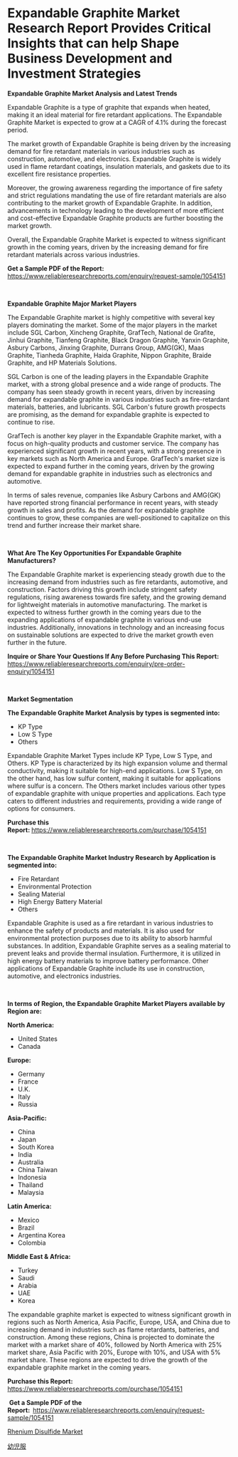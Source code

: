 <p><h1>Expandable Graphite Market Research Report Provides Critical Insights that can help Shape Business Development and Investment Strategies</h1></p><p><strong>Expandable Graphite Market Analysis and Latest Trends</strong></p>
<p><p>Expandable Graphite is a type of graphite that expands when heated, making it an ideal material for fire retardant applications. The Expandable Graphite Market is expected to grow at a CAGR of 4.1% during the forecast period. </p><p>The market growth of Expandable Graphite is being driven by the increasing demand for fire retardant materials in various industries such as construction, automotive, and electronics. Expandable Graphite is widely used in flame retardant coatings, insulation materials, and gaskets due to its excellent fire resistance properties. </p><p>Moreover, the growing awareness regarding the importance of fire safety and strict regulations mandating the use of fire retardant materials are also contributing to the market growth of Expandable Graphite. In addition, advancements in technology leading to the development of more efficient and cost-effective Expandable Graphite products are further boosting the market growth.</p><p>Overall, the Expandable Graphite Market is expected to witness significant growth in the coming years, driven by the increasing demand for fire retardant materials across various industries.</p></p>
<p><strong>Get a Sample PDF of the Report:&nbsp;</strong> <a href="https://www.reliableresearchreports.com/enquiry/request-sample/1054151">https://www.reliableresearchreports.com/enquiry/request-sample/1054151</a></p>
<p>&nbsp;</p>
<p><strong>Expandable Graphite Major Market Players</strong></p>
<p><p>The Expandable Graphite market is highly competitive with several key players dominating the market. Some of the major players in the market include SGL Carbon, Xincheng Graphite, GrafTech, National de Grafite, Jinhui Graphite, Tianfeng Graphite, Black Dragon Graphite, Yanxin Graphite, Asbury Carbons, Jinxing Graphite, Durrans Group, AMG(GK), Maas Graphite, Tianheda Graphite, Haida Graphite, Nippon Graphite, Braide Graphite, and HP Materials Solutions.</p><p>SGL Carbon is one of the leading players in the Expandable Graphite market, with a strong global presence and a wide range of products. The company has seen steady growth in recent years, driven by increasing demand for expandable graphite in various industries such as fire-retardant materials, batteries, and lubricants. SGL Carbon's future growth prospects are promising, as the demand for expandable graphite is expected to continue to rise.</p><p>GrafTech is another key player in the Expandable Graphite market, with a focus on high-quality products and customer service. The company has experienced significant growth in recent years, with a strong presence in key markets such as North America and Europe. GrafTech's market size is expected to expand further in the coming years, driven by the growing demand for expandable graphite in industries such as electronics and automotive.</p><p>In terms of sales revenue, companies like Asbury Carbons and AMG(GK) have reported strong financial performance in recent years, with steady growth in sales and profits. As the demand for expandable graphite continues to grow, these companies are well-positioned to capitalize on this trend and further increase their market share.</p></p>
<p>&nbsp;</p>
<p><strong>What Are The Key Opportunities For Expandable Graphite Manufacturers?</strong></p>
<p><p>The Expandable Graphite market is experiencing steady growth due to the increasing demand from industries such as fire retardants, automotive, and construction. Factors driving this growth include stringent safety regulations, rising awareness towards fire safety, and the growing demand for lightweight materials in automotive manufacturing. The market is expected to witness further growth in the coming years due to the expanding applications of expandable graphite in various end-use industries. Additionally, innovations in technology and an increasing focus on sustainable solutions are expected to drive the market growth even further in the future.</p></p>
<p><strong>Inquire or Share Your Questions If Any Before Purchasing This Report:</strong> <a href="https://www.reliableresearchreports.com/enquiry/pre-order-enquiry/1054151">https://www.reliableresearchreports.com/enquiry/pre-order-enquiry/1054151</a></p>
<p>&nbsp;</p>
<p><strong>Market Segmentation</strong></p>
<p><strong>The Expandable Graphite Market Analysis by types is segmented into:</strong></p>
<p><ul><li>KP Type</li><li>Low S Type</li><li>Others</li></ul></p>
<p><p>Expandable Graphite Market Types include KP Type, Low S Type, and Others. KP Type is characterized by its high expansion volume and thermal conductivity, making it suitable for high-end applications. Low S Type, on the other hand, has low sulfur content, making it suitable for applications where sulfur is a concern. The Others market includes various other types of expandable graphite with unique properties and applications. Each type caters to different industries and requirements, providing a wide range of options for consumers.</p></p>
<p><strong>Purchase this Report:&nbsp;</strong><a href="https://www.reliableresearchreports.com/purchase/1054151">https://www.reliableresearchreports.com/purchase/1054151</a></p>
<p>&nbsp;</p>
<p><strong>The Expandable Graphite Market Industry Research by Application is segmented into:</strong></p>
<p><ul><li>Fire Retardant</li><li>Environmental Protection</li><li>Sealing Material</li><li>High Energy Battery Material</li><li>Others</li></ul></p>
<p><p>Expandable Graphite is used as a fire retardant in various industries to enhance the safety of products and materials. It is also used for environmental protection purposes due to its ability to absorb harmful substances. In addition, Expandable Graphite serves as a sealing material to prevent leaks and provide thermal insulation. Furthermore, it is utilized in high energy battery materials to improve battery performance. Other applications of Expandable Graphite include its use in construction, automotive, and electronics industries.</p></p>
<p>&nbsp;</p>
<p><strong>In terms of Region, the Expandable Graphite Market Players available by Region are:</strong></p>
<p>
    <p> <strong> North America: </strong>
        <ul>
            <li>United States</li>
            <li>Canada</li>
        </ul>
        </p> 
    <p> <strong> Europe: </strong>
        <ul>
            <li>Germany</li>
            <li>France</li>
            <li>U.K.</li>
            <li>Italy</li>
            <li>Russia</li>
        </ul>
        </p> 
    <p> <strong> Asia-Pacific: </strong>
        <ul>
            <li>China</li>
            <li>Japan</li>
            <li>South Korea</li>
            <li>India</li>
            <li>Australia</li>
            <li>China Taiwan</li>
            <li>Indonesia</li>
            <li>Thailand</li>
            <li>Malaysia</li>
        </ul>
        </p> 
    <p> <strong> Latin America: </strong>
        <ul>
            <li>Mexico</li>
            <li>Brazil</li>
            <li>Argentina Korea</li>
            <li>Colombia</li>
        </ul>
        </p> 
    <p> <strong> Middle East & Africa: </strong>
        <ul>
            <li>Turkey</li>
            <li>Saudi</li>
            <li>Arabia</li>
            <li>UAE</li>
            <li>Korea</li>
        </ul>
    </p>
    </p>
<p><p>The expandable graphite market is expected to witness significant growth in regions such as North America, Asia Pacific, Europe, USA, and China due to increasing demand in industries such as flame retardants, batteries, and construction. Among these regions, China is projected to dominate the market with a market share of 40%, followed by North America with 25% market share, Asia Pacific with 20%, Europe with 10%, and USA with 5% market share. These regions are expected to drive the growth of the expandable graphite market in the coming years.</p></p>
<p><strong>Purchase this Report: </strong><a href="https://www.reliableresearchreports.com/purchase/1054151">https://www.reliableresearchreports.com/purchase/1054151</a></p>
<p>&nbsp;<strong>Get a Sample PDF of the Report:&nbsp;&nbsp;</strong><a href="https://www.reliableresearchreports.com/enquiry/request-sample/1054151">https://www.reliableresearchreports.com/enquiry/request-sample/1054151</a></p>
<p><strong></strong></p>
<p><p><a href="https://github.com/GroverBarry/Market-Research-Report-List-4/blob/main/rhenium-disulfide-market.md">Rhenium Disulfide Market</a></p><p><a href="https://github.com/ppmazlotr77499/Market-Research-Report-List-1/blob/main/4255318194280.md">幼児服</a></p></p>